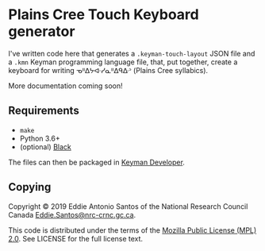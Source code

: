 Plains Cree Touch Keyboard generator
====================================

I've written code here that generates a `.keyman-touch-layout` JSON file
and a `.kmn` Keyman programming language file, that, put together,
create a keyboard for writing ᓀᐦᐃᔭᐘᓯᓇᐦᐃᑫᐏᐣ (Plains Cree syllabics).

More documentation coming soon!

Requirements
------------

 * `make`
 * Python 3.6+
 * (optional) [Black](https://github.com/python/black)

The files can then be packaged in [Keyman
Developer](https://keyman.com/developer/).

Copying
-------

Copyright © 2019 Eddie Antonio Santos of the National Research Council
Canada <Eddie.Santos@nrc-crnc.gc.ca>.

This code is distributed under the terms of the [Mozilla Public License
(MPL) 2.0](https://www.mozilla.org/en-US/MPL/2.0/). See LICENSE for the
full license text.

